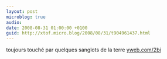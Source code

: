 ```yaml
---
layout: post
microblog: true
audio: 
date: 2008-08-31 01:00:00 +0100
guid: http://xtof.micro.blog/2008/08/31/t904961437.html
---
```

toujours touché par quelques sanglots de la terre [yweb.com/2bi](http://yweb.com/2bi)
